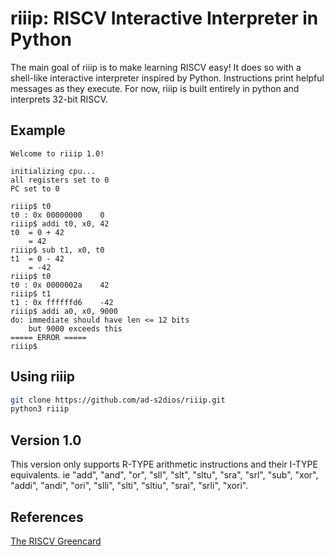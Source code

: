 # riiip: RISCV Interactive Interpreter in Python

The main goal of riiip is to make learning RISCV easy! It does so with a shell-like interactive interpreter inspired by Python. Instructions print helpful messages as they execute. For now, riiip is built entirely in python and interprets 32-bit RISCV.

## Example

```
Welcome to riiip 1.0!

initializing cpu...
all registers set to 0
PC set to 0

riiip$ t0
t0 : 0x 00000000    0
riiip$ addi t0, x0, 42
t0  = 0 + 42
    = 42
riiip$ sub t1, x0, t0
t1  = 0 - 42
    = -42
riiip$ t0
t0 : 0x 0000002a    42
riiip$ t1
t1 : 0x ffffffd6    -42
riiip$ addi a0, x0, 9000
do: immediate should have len <= 12 bits
    but 9000 exceeds this
===== ERROR =====
riiip$ 
```

## Using riiip

```bash
git clone https://github.com/ad-s2dios/riiip.git
python3 riiip
```

## Version 1.0

This version only supports R-TYPE arithmetic instructions and their I-TYPE equivalents. ie "add", "and", "or", "sll", "slt", "sltu", "sra", "srl", "sub", "xor", "addi", "andi", "ori", "slli", "slti", "sltiu", "srai", "srli", "xori".

## References

[The RISCV Greencard](https://inst.eecs.berkeley.edu/~cs61c/fa17/img/riscvcard.pdf)